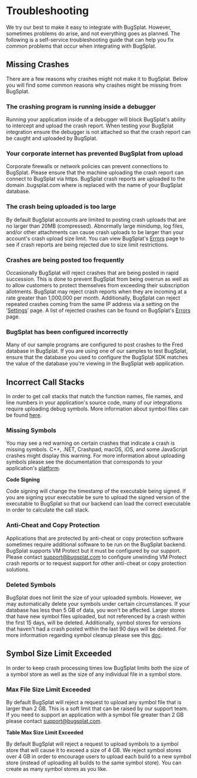 # Troubleshooting

We try our best to make it easy to integrate with BugSplat. However, sometimes problems do arise, and not everything goes as planned. The following is a self-service troubleshooting guide that can help you fix common problems that occur when integrating with BugSplat.

## Missing Crashes

There are a few reasons why crashes might not make it to BugSplat. Below you will find some common reasons why crashes might be missing from BugSplat.

### The crashing program is running inside a debugger

Running your application inside of a debugger will block BugSplat's ability to intercept and upload the crash report. When testing your BugSplat integration ensure the debugger is not attached so that the crash report can be caught and uploaded by BugSplat.

### Your corporate internet has prevented BugSplat from upload

Corporate firewalls or network policies can prevent connections to BugSplat. Please ensure that the machine uploading the crash report can connect to BugSplat via https. BugSplat crash reports are uploaded to the domain .bugsplat.com where  is replaced with the name of your BugSplat database.

### The crash being uploaded is too large

By default BugSplat accounts are limited to posting crash uploads that are no larger than 20MB (compressed). Abnormally large minidump, log files, and/or other attachments can cause crash uploads to be larger than your account's crash upload size limit.  You can view BugSplat's [Errors](https://app.bugsplat.com/v2/errors) page to see if crash reports are being rejected due to size limit restrictions.

### Crashes are being posted too frequently

Occasionally BugSplat will reject crashes that are being posted in rapid succession. This is done to prevent BugSplat from being overrun as well as to allow customers to protect themselves from exceeding their subscription allotments. BugSplat may reject crash reports when they are incoming at a rate greater than 1,000,000 per month. Additionally, BugSplat can reject repeated crashes coming from the same IP address via a setting on the ‘[Settings](https://app.bugsplat.com/v2/settings/database/defect-tracker?)’ page. A list of rejected crashes can be found on BugSplat's [Errors](https://app.bugsplat.com/v2/errors) page.

### BugSplat has been configured incorrectly

Many of our sample programs are configured to post crashes to the Fred database in BugSplat. If you are using one of our samples to test BugSplat, ensure that the database you used to configure the BugSplat SDK matches the value of the database you're viewing in the BugSplat web application.

## Incorrect Call Stacks

In order to get call stacks that match the function names, file names, and line numbers in your application's source code, many of our integrations require uploading debug symbols. More information about symbol files can be found [here](../development/working-with-symbol-files/).

### Missing Symbols

You may see a red warning on certain crashes that indicate a crash is missing symbols. C++, .NET, Crashpad, macOS, iOS, and some JavaScript crashes might display this warning. For more information about uploading symbols please see the documentation that corresponds to your application's [platform](integrations/).

**Code Signing**

Code signing will change the timestamp of the executable being signed. If you are signing your executable be sure to upload the signed version of the executable to BugSplat so that our backend can load the correct executable in order to calculate the call stack.

### Anti-Cheat and Copy Protection

Applications that are protected by anti-cheat or copy protection software sometimes require additional software to be run on the BugSplat backend. BugSplat supports VM Protect but it must be configured by our support. Please contact [support@bugsplat.com](mailto:support@bugsplat.com) to configure unwinding VM Protect crash reports or to request support for other anti-cheat or copy protection solutions.

### Deleted Symbols

BugSplat does not limit the size of your uploaded symbols. However, we may automatically delete your symbols under certain circumstances. If your database has less than 5 GB of data, you won't be affected. Larger stores that have new symbol files uploaded, but not referenced by a crash within the first 15 days, will be deleted. Additionally, symbol stores for versions that haven't had a crash posted within the last 90 days will be deleted. For more information regarding symbol cleanup please see this [doc](../../education/faq/using-sendpdbs-to-automatically-upload-symbol-files.md).

## Symbol Size Limit Exceeded

In order to keep crash processing times low BugSplat limits both the size of a symbol store as well as the size of any individual file in a symbol store.

### Max File Size Limit Exceeded

By default BugSplat will reject a request to upload any symbol file that is larger than 2 GB. This is a soft limit that can be raised by our support team. If you need to support an application with a symbol file greater than 2 GB please contact [support@bugsplat.com](mailto:support@bugsplat.com).

**Table Max Size Limit Exceeded**

By default BugSplat will reject a request to upload symbols to a symbol store that will cause it to exceed a size of 4 GB. We reject symbol stores over 4 GB in order to encourage users to upload each build to a new symbol store (instead of uploading all builds to the same symbol store). You can create as many symbol stores as you like.
